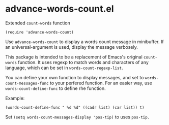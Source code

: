 # advance-words-count.el
Extended `count-words` function

```emacs-lisp 
(require 'advance-words-count) 
``` 

Use `advance-words-count` to display a words count message in minibuffer. If an
universal-argument is used, display the message verbosely.

This package is intended to be a replacement of Emacs's original `count-words`
function. It uses regexp to match words and characters of any language, which
can be set in `words-count-regexp-list`.

You can define your own function to display messages, and set to
`words-count-messages-func` to your perfered function. For an easier way, use
`words-count-define-func` to define rhe function.

Example:
```emacs-lisp
(words-count-define-func " %d %d" ((cadr list) (car list)) t)
```

Set `(setq words-count-messages-display 'pos-tip)` to uses `pos-tip.`
